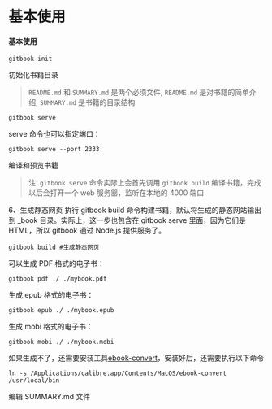 # 基本使用

#### 基本使用

```text
gitbook init
```

初始化书籍目录

> `README.md` 和 `SUMMARY.md` 是两个必须文件, `README.md` 是对书籍的简单介绍, `SUMMARY.md` 是书籍的目录结构

```text
gitbook serve
```

 serve 命令也可以指定端口：

```text
gitbook serve --port 2333
```

编译和预览书籍

> 注: `gitbook serve` 命令实际上会首先调用 `gitbook build` 编译书籍，完成以后会打开一个 web 服务器，监听在本地的 4000 端口

6、生成静态网页 执行 gitbook build 命令构建书籍，默认将生成的静态网站输出到 \_book 目录。实际上，这一步也包含在 gitbook serve 里面，因为它们是 HTML，所以 gitbook 通过 Node.js 提供服务了。

```text
gitbook build #生成静态网页
```

可以生成 PDF 格式的电子书：

```text
gitbook pdf ./ ./mybook.pdf
```

生成 epub 格式的电子书：

```text
gitbook epub ./ ./mybook.epub
```

生成 mobi 格式的电子书：

```text
gitbook mobi ./ ./mybook.mobi
```

如果生成不了，还需要安装工具[ebook-convert](https://calibre-ebook.com/)，安装好后，还需要执行以下命令

```text
ln -s /Applications/calibre.app/Contents/MacOS/ebook-convert /usr/local/bin
```

编辑 SUMMARY.md 文件

